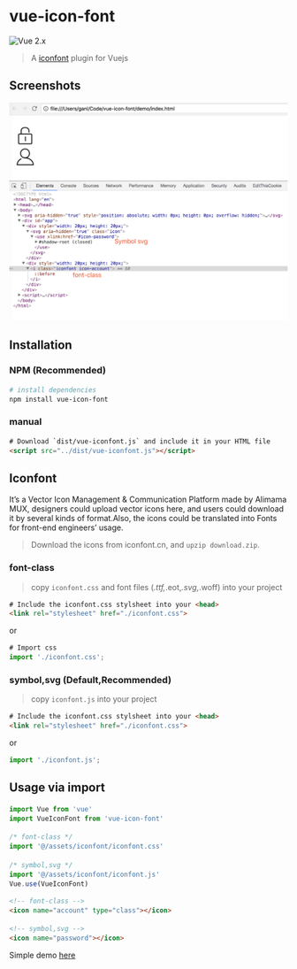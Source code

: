 # vue-icon-font

![Vue 2.x](https://img.shields.io/badge/vue-2.x-green.svg "Vue 2 Compatible")

> A [iconfont](http://iconfont.cn/) plugin for Vuejs 

## Screenshots

![screenshot](https://github.com/ganl/mdAssets/raw/master/img/vue-icon-font_20170913-223111%402x.png)

## Installation

### NPM (Recommended)

``` bash
# install dependencies
npm install vue-icon-font
```

### manual

``` html
# Download `dist/vue-iconfont.js` and include it in your HTML file
<script src="../dist/vue-iconfont.js"></script>
```

## Iconfont

It’s a Vector Icon Management & Communication Platform made by Alimama MUX, designers could upload vector icons here, and users could download it by several kinds of format.Also, the icons could be translated into Fonts for front-end engineers’ usage.

> Download the icons from iconfont.cn, and `upzip download.zip`. 

### font-class 
> copy `iconfont.css` and font files (*.ttf,*.eot,*.svg,*.woff) into your project

``` html
# Include the iconfont.css stylsheet into your <head>
<link rel="stylesheet" href="./iconfont.css">
```
or
``` js
# Import css
import './iconfont.css';
```

### symbol,svg (Default,Recommended)
> copy `iconfont.js` into your project

``` html
# Include the iconfont.css stylsheet into your <head>
<link rel="stylesheet" href="./iconfont.css">
```
or
``` js
import './iconfont.js';
```

## Usage via import
``` js
import Vue from 'vue'
import VueIconFont from 'vue-icon-font'

/* font-class */
import '@/assets/iconfont/iconfont.css'

/* symbol,svg */
import '@/assets/iconfont/iconfont.js'
Vue.use(VueIconFont)
```

``` html
<!-- font-class -->
<icon name="account" type="class"></icon>

<!-- symbol,svg -->
<icon name="password"></icon>
```

Simple demo [here](https://ganl.github.io/vue-icon-font/demo/)
